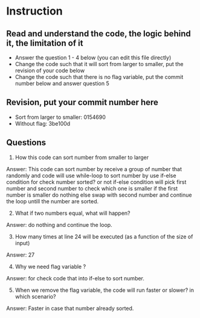 ﻿# Instruction

## Read and understand the code, the logic behind it, the limitation of it
* Answer the question 1 - 4 below (you can edit this file directly)
* Change the code such that it will sort from larger to smaller, put the revision of your code below
* Change the code such that there is no flag variable, put the commit number below and answer question 5 


## Revision, put your commit number here
* Sort from larger to smaller: 0154690
* Without flag: 3be100d

## Questions
1. How this code can sort number from smaller to larger
 
Answer: This code can sort number by receive a group of number that randomly and code will use
		while-loop to sort number by use if-else condition for check number sorted? or not
		if-else condition will pick first number and second number to check which one is smaller
		if the first number is smaller do nothing else swap with second number and continue the loop
		untill the number are sorted.

2. What if two numbers equal, what will happen? 

Answer: do nothing and continue the loop.

3. How many times at line 24 will be executed (as a function of the size of input) 

Answer: 27

4. Why we need flag variable ? 

Answer: for check code that into if-else to sort number.

5. When we remove the flag variable, the code will run faster or slower? in which scenario? 

Answer: Faster in case that number already sorted. 